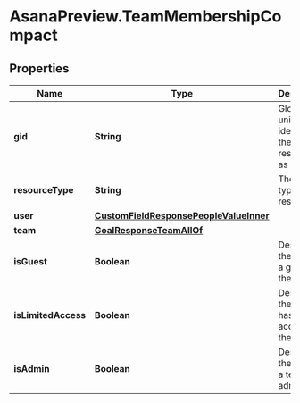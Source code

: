 # AsanaPreview.TeamMembershipCompact

## Properties

Name | Type | Description | Notes
------------ | ------------- | ------------- | -------------
**gid** | **String** | Globally unique identifier of the resource, as a string. | [optional] [readonly] 
**resourceType** | **String** | The base type of this resource. | [optional] [readonly] 
**user** | [**CustomFieldResponsePeopleValueInner**](CustomFieldResponsePeopleValueInner.md) |  | [optional] 
**team** | [**GoalResponseTeamAllOf**](GoalResponseTeamAllOf.md) |  | [optional] 
**isGuest** | **Boolean** | Describes if the user is a guest in the team. | [optional] 
**isLimitedAccess** | **Boolean** | Describes if the user has limited access to the team. | [optional] 
**isAdmin** | **Boolean** | Describes if the user is a team admin. | [optional] 


